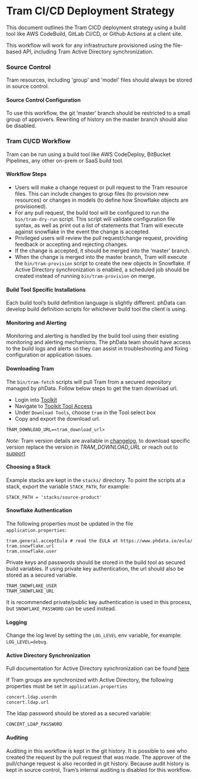 # Tram CI/CD Deployment Strategy

This document outlines the Tram CICD deployment strategy using a build tool like AWS CodeBuild, GitLab CI/CD, or Github Actions at a client site.

This workflow will work for any infrastructure provisioned using the file-based API, including Tram Active Directory synchronization.

### Source Control

Tram resources, including 'group' and 'model' files should always be stored in source control.

#### Source Control Configuration

To use this workflow, the git ‘master’ branch should be restricted to a small group of approvers. Rewriting of history on the master branch should also be disabled.

### Tram CI/CD Workflow

Tram can be run using a build tool like AWS CodeDeploy, BitBucket Pipelines, any other on-prem or SaaS build tool.

#### Workflow Steps

* Users will make a change request or pull request to the Tram resource files. This can include changes to group files (to provision new resources) or changes in models (to define how Snowflake objects are provisioned).
* For any pull request, the build tool will be configured to run the `bin/tram-dry-run` script. This script will validate configuration file syntax, as well as print out a list of statements that Tram will execute against snowflake in the event the change is accepted.
* Privileged users will review the pull request/change request, providing feedback or accepting and rejecting changes.
* If the change is accepted, it should be merged into the ‘master’ branch.
* When the change is merged into the master branch, Tram will execute the `bin/tram-provision` script to create the new objects in Snowflake. If Active Directory synchronization is enabled, a scheduled job should be created instead of running `bin/tram-provision` on merge.

#### Build Tool Specific Installations

Each build tool’s build definition language is slightly different. phData can develop build definition scripts for whichever build tool the client is using.

#### Monitoring and Alerting

Monitoring and alerting is handled by the build tool using their existing monitoring and alerting mechanisms. The phData team should have access to the build logs and alerts so they can assist in troubleshooting and fixing configuration or application issues.

#### Downloading Tram

The `bin/tram-fetch` scripts will pull Tram from a secured repository managed by phData. Follow below steps to get the tram download url.

* Login into [Toolkit](https://toolkit.phdata.io/)
* Navigate to [Toolkit Tool Access](https://toolkit.phdata.io/user/tool-access) 
* Under `Download Tools`, choose `tram` in the Tool select box
* Copy and export the download url.

```
TRAM_DOWNLOAD_URL=<tram_download_url>
```

*Note:* Tram version details are available in [changelog](https://toolkit.phdata.io/resources/documentation/project-administration/changelog), to download specific version replace the version in *TRAM_DOWNLOAD_URL* or reach out to [support](https://toolkit.phdata.io/resources/support)

#### Choosing a Stack

Example stacks are kept in the `stacks/` directory. To point the scripts at a stack, export the variable `STACK_PATH`, for example:

```
STACK_PATH = 'stacks/source-product'
```

#### Snowflake Authentication

The following properties must be updated in the file `application.properties`:

```
tram.general.acceptEula # read the EULA at https://www.phdata.io/eula/
tram.snowflake.url
tram.snowflake.user
```

Private keys and passwords should be stored in the build tool as secured build variables. If using private key authentication, the url
should also be stored as a secured variable.

```
TRAM_SNOWFLAKE_USER
TRAM_SNOWFLAKE_URL
```

It is recommended private/public key authentication is used in this process, but `SNOWFLAKE_PASSWORD` can be used instead.

#### Logging

Change the log level by setting the `LOG_LEVEL` env variable, for example: `LOG_LEVEL=debug`.

#### Active Directory Synchronization

Full documentation for Active Directory synchronization can be found [here](https://docs.customer.phdata.io/docs/tram/latest/user-manual/#active-directory-synchronization)

If Tram groups are synchronized with Active Directory, the following properties must be set in `application.properties`

```
concert.ldap.userdn
concert.ldap.url
```

The ldap password should be stored as a secured variable:

```
CONCERT_LDAP_PASSWORD
```

#### Auditing

Auditing in this workflow is kept in the git history. It is possible to see who created the request by the pull request that was made. The approver of the pull/change request is also recorded in git history. Because audit history is kept in source control, Tram’s internal auditing is disabled for this workflow.
